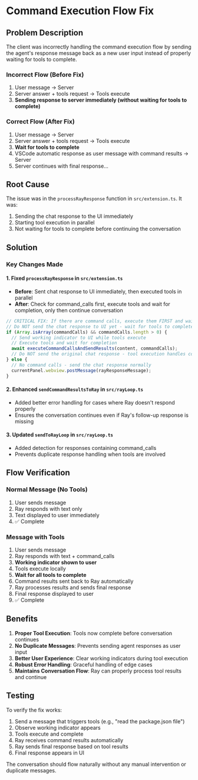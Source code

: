 # Command Execution Flow Fix

## Problem Description

The client was incorrectly handling the command execution flow by sending the agent's response message back as a new user input instead of properly waiting for tools to complete.

### Incorrect Flow (Before Fix)
1. User message → Server
2. Server answer + tools request → Tools execute
3. **Sending response to server immediately (without waiting for tools to complete)**

### Correct Flow (After Fix)
1. User message → Server
2. Server answer + tools request → Tools execute
3. **Wait for tools to complete**
4. VSCode automatic response as user message with command results → Server
5. Server continues with final response...

## Root Cause

The issue was in the `processRayResponse` function in `src/extension.ts`. It was:
1. Sending the chat response to the UI immediately
2. Starting tool execution in parallel
3. Not waiting for tools to complete before continuing the conversation

## Solution

### Key Changes Made

#### 1. Fixed `processRayResponse` in `src/extension.ts`
- **Before**: Sent chat response to UI immediately, then executed tools in parallel
- **After**: Check for command_calls first, execute tools and wait for completion, only then continue conversation

```typescript
// CRITICAL FIX: If there are command calls, execute them FIRST and wait for completion
// Do NOT send the chat response to UI yet - wait for tools to complete
if (Array.isArray(commandCalls) && commandCalls.length > 0) {
  // Send working indicator to UI while tools execute
  // Execute tools and wait for completion
  await executeCommandCallsAndSendResults(content, commandCalls);
  // Do NOT send the original chat response - tool execution handles continuation
} else {
  // No command calls - send the chat response normally
  currentPanel.webview.postMessage(rayResponseMessage);
}
```

#### 2. Enhanced `sendCommandResultsToRay` in `src/rayLoop.ts`
- Added better error handling for cases where Ray doesn't respond properly
- Ensures the conversation continues even if Ray's follow-up response is missing

#### 3. Updated `sendToRayLoop` in `src/rayLoop.ts`
- Added detection for responses containing command_calls
- Prevents duplicate response handling when tools are involved

## Flow Verification

### Normal Message (No Tools)
1. User sends message
2. Ray responds with text only
3. Text displayed to user immediately
4. ✅ Complete

### Message with Tools
1. User sends message
2. Ray responds with text + command_calls
3. **Working indicator shown to user**
4. Tools execute locally
5. **Wait for all tools to complete**
6. Command results sent back to Ray automatically
7. Ray processes results and sends final response
8. Final response displayed to user
9. ✅ Complete

## Benefits

1. **Proper Tool Execution**: Tools now complete before conversation continues
2. **No Duplicate Messages**: Prevents sending agent responses as user input
3. **Better User Experience**: Clear working indicators during tool execution
4. **Robust Error Handling**: Graceful handling of edge cases
5. **Maintains Conversation Flow**: Ray can properly process tool results and continue

## Testing

To verify the fix works:

1. Send a message that triggers tools (e.g., "read the package.json file")
2. Observe working indicator appears
3. Tools execute and complete
4. Ray receives command results automatically
5. Ray sends final response based on tool results
6. Final response appears in UI

The conversation should flow naturally without any manual intervention or duplicate messages.